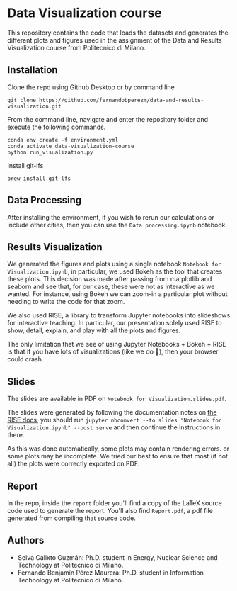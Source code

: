 # Data Visualization course
This repository contains the code that loads the datasets and generates the different plots and figures used in the 
assignment of the Data and Results Visualization course from Politecnico di Milano. 

## Installation

Clone the repo using Github Desktop or by command line
```shell script
git clone https://github.com/fernandobperezm/data-and-results-visualization.git
```

From the command line, navigate and enter the repository folder and execute the following commands.
```shell script
conda env create -f environment.yml
conda activate data-visualization-course
python run_visualization.py
```

Install git-lfs
```shell script
brew install git-lfs
```

## Data Processing
After installing the environment, if you wish to rerun our calculations or include other cities, then you can use the `Data processing.ipynb` notebook.

## Results Visualization
We generated the figures and plots using a single notebook `Notebook for Visualization.ipynb`, in particular, we used Bokeh as the tool
that creates these plots. This decision was made after passing from matplotlib and seaborn and see that, for our case, 
these were not as interactive as we wanted. For instance, using Bokeh we can zoom-in a particular plot without needing to
write the code for that zoom.

We also used RISE, a library to transform Jupyter notebooks into slideshows for interactive teaching. In particular, our presentation
solely used RISE to show, detail, explain, and play with all the plots and figures.

The only limitation that we see of using Jupyter Notebooks + Bokeh + RISE is that if you have lots of visualizations (like we do 🤣),
then your browser could crash. 

## Slides
The slides are available in PDF on `Notebook for Visualization.slides.pdf`.

The slides were generated by following the documentation notes on [the RISE docs](https://rise.readthedocs.io/en/stable/exportpdf.html), you should
run `jupyter nbconvert --to slides "Notebook for Visualization.ipynb" --post serve` and then continue the instructions in there.

As this was done automatically, some plots may contain rendering errors. or some plots may be incomplete. We tried our best to 
ensure that most (if not all) the plots were correctly exported on PDF.

## Report
In the repo, inside the `report` folder you'll find a copy of the LaTeX source code used to generate the report. You'll 
also find `Report.pdf`, a pdf file generated from compiling that source code.

## Authors
- Selva Calixto Guzmán: Ph.D. student in Energy, Nuclear Science and Technology at Politecnico di Milano.
- Fernando Benjamín Pérez Maurera: Ph.D. student in Information Technology at Politecnico di Milano.
